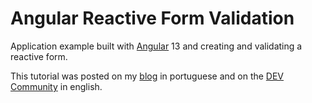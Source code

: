 # Angular Reactive Form Validation


Application example built with [Angular](https://angular.io/) 13 and creating and validating a reactive form.

This tutorial was posted on my [blog]() in portuguese and on the [DEV Community]() in english.
